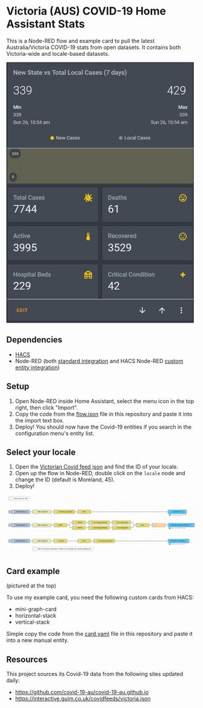 # Victoria (AUS) COVID-19 Home Assistant Stats

This is a Node-RED flow and example card to pull the latest Australia/Victoria COVID-19 stats from open datasets. It contains both Victoria-wide and locale-based datasets.

![Covid-19 Example Card](covid-19-card.jpg)


## Dependencies

- [HACS](https://hacs.xyz/docs/installation/manual)
- Node-RED (both [standard integration](https://community.home-assistant.io/t/home-assistant-community-add-on-node-red/55023) and HACS Node-RED [custom entity integration](https://github.com/zachowj/hass-node-red))

## Setup

1. Open Node-RED inside Home Assistant, select the menu icon in the top right, then click "Import".
2. Copy the code from the [flow.json](flow.json) file in this repository and paste it into the import text box.
3. Deploy! You should now have the Covid-19 entities if you search in the configuration menu's entity list.

## Select your locale

1. Open the [Victorian Covid feed json](https://interactive.guim.co.uk/covidfeeds/victoria.json) and find the ID of your locale.
2. Open up the flow in Node-RED, double click on the `locale` node and change the ID (default is Moreland, 45).
3. Deploy!

![Covid-19 Flow](covid-19-flow.jpg)


## Card example

(pictured at the top)  

To use my example card, you need the following custom cards from HACS:
 
 - mini-graph-card
 - horizontal-stack
 - vertical-stack
 
 Simple copy the code from the [card.yaml](card.yaml) file in this repository and paste it into a new manual entity.  
 
 
 ## Resources
 
 This project sources its Covid-19 data from the following sites updated daily:

 - https://github.com/covid-19-au/covid-19-au.github.io
 - https://interactive.guim.co.uk/covidfeeds/victoria.json
